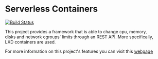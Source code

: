 # Serverless Containers
[![Build Status](https://travis-ci.com/JonatanEnes/ServerlessContainers.svg?branch=master)](https://travis-ci.com/JonatanEnes/ServerlessContainers)

This project provides a framework that is able to change cpu, memory, disks and network cgroups' 
limits through an REST API. More specifically, LXD containers are used.


For more information on this project's features you can visit this 
[webpage](http://bdwatchdog.dec.udc.es/serverless/index.html)